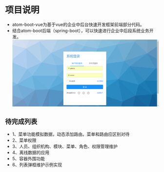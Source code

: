 # 项目说明
- atom-boot-vue为基于vue的企业中后台快速开发框架前端部分代码。
- 结合atom-boot后端（spring-boot），可以快速进行企业中后段系统业务开发。
![login](https://raw.githubusercontent.com/BeautifulHao/atom-boot-vue/master/readme/login.png)

## 待完成列表
- 1、菜单功能模拟数据，动态添加路由。菜单和路由应区别对待
- 2、菜单权限
- 3、人员、组织机构、模块、菜单、角色、权限管理维护
- 4、离线数据的应用
- 5、容器外围功能
- 6、列表弹框维护示例实现

